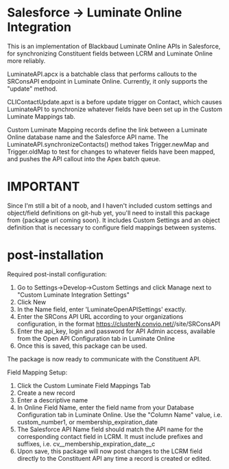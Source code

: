 # Salesforce -> Luminate Online Integration
This is an implementation of Blackbaud Luminate Online APIs in Salesforce, for synchronizing Constituent fields between LCRM and Luminate Online more reliably.

LuminateAPI.apcx is a batchable class that performs callouts to the SRConsAPI endpoint in Luminate Online. Currently, it only supports the "update" method.

CLIContactUpdate.apxt is a before update trigger on Contact, which causes LuminateAPI to synchronize whatever fields have been set up in the Custom Luminate Mappings tab.

Custom Luminate Mapping records define the link between a Luminate Online database name and the Salesforce API name. The LuminateAPI.synchronizeContacts() method takes Trigger.newMap and Trigger.oldMap to test for changes to whatever fields have been mapped, and pushes the API callout into the Apex batch queue.

# IMPORTANT
Since I'm still a bit of a noob, and I haven't included custom settings and object/field definitions on git-hub yet, you'll need to install this package from &lbrace;package url coming soon&rbrace;. It includes Custom Settings and an object definition that is necessary to configure field mappings between systems.

# post-installation
Required post-install configuration:
 1. Go to Settings->Develop->Custom Settings and click Manage next to "Custom Luminate Integration Settings"
 2. Click New
 3. In the Name field, enter 'LuminateOpenAPISettings' exactly.
 4. Enter the SRCons API URL according to your organizations configuration, in the format https://clusterN.convio.net/<orgname>/site/SRConsAPI
 5. Enter the api_key, login and password for API Admin access, available from the Open API Configuration tab in Luminate Online
 6. Once this is saved, this package can be used.
 
The package is now ready to communicate with the Constituent API. 

Field Mapping Setup:
 1. Click the Custom Luminate Field Mappings Tab
 2. Create a new record
 3. Enter a descriptive name
 4. In Online Field Name, enter the field name from your Database Configuration tab in Luminate Online. Use the "Column Name" value, i.e. custom_number1, or membership_expiration_date
 5. The Salesforce API Name field should match the API name for the corresponding contact field in LCRM. It must include prefixes and suffixes, i.e. cv__membership_expiration_date__c
 6. Upon save, this package will now post changes to the LCRM field directly to the Constituent API any time a record is created or edited.
